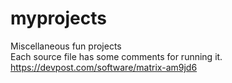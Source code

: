 # myprojects
Miscellaneous fun projects  
Each source file has some comments for running it.  
https://devpost.com/software/matrix-am9jd6
